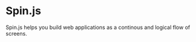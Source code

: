 Spin.js
=======

Spin.js helps you build web applications as a continous and logical flow of screens.